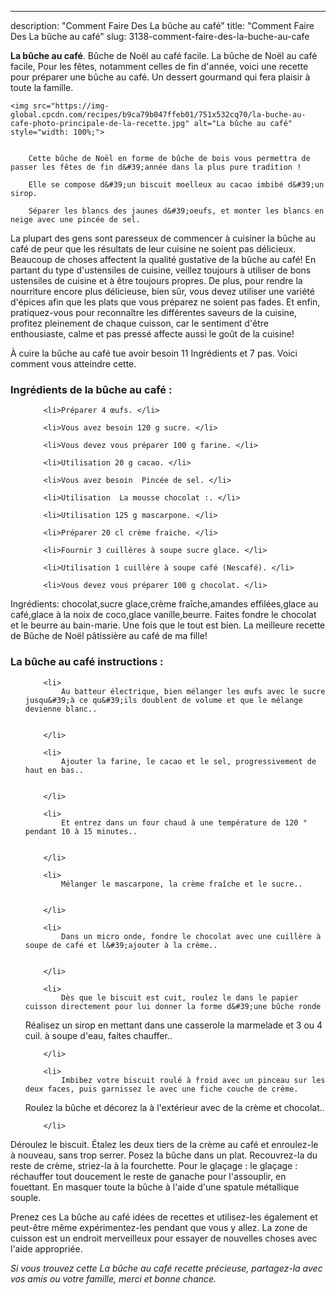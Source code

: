 ---
description: "Comment Faire Des La bûche au café"
title: "Comment Faire Des La bûche au café"
slug: 3138-comment-faire-des-la-buche-au-cafe

<p>
	<strong>La bûche au café</strong>. 
	Bûche de Noël au café facile. La bûche de Noël au café facile, Pour les fêtes, notamment celles de fin d&#39;année, voici une recette pour préparer une bûche au café. Un dessert gourmand qui fera plaisir à toute la famille.
</p>
<p>
	
	<img src="https://img-global.cpcdn.com/recipes/b9ca79b047ffeb01/751x532cq70/la-buche-au-cafe-photo-principale-de-la-recette.jpg" alt="La bûche au café" style="width: 100%;">
	
	
		Cette bûche de Noël en forme de bûche de bois vous permettra de passer les fêtes de fin d&#39;année dans la plus pure tradition !
	
		Elle se compose d&#39;un biscuit moelleux au cacao imbibé d&#39;un sirop.
	
		Séparer les blancs des jaunes d&#39;oeufs, et monter les blancs en neige avec une pincée de sel.
	
</p>

La plupart des gens sont paresseux de commencer à cuisiner la bûche au café de peur que les résultats de leur cuisine ne soient pas délicieux. Beaucoup de choses affectent la qualité gustative de la bûche au café! En partant du type d'ustensiles de cuisine, veillez toujours à utiliser de bons ustensiles de cuisine et à être toujours propres. De plus, pour rendre la nourriture encore plus délicieuse, bien sûr, vous devez utiliser une variété d'épices afin que les plats que vous préparez ne soient pas fades. Et enfin, pratiquez-vous pour reconnaître les différentes saveurs de la cuisine, profitez pleinement de chaque cuisson, car le sentiment d'être enthousiaste, calme et pas pressé affecte aussi le goût de la cuisine!

<!--inarticleads1-->

À cuire la bûche au café tue avoir besoin 11 Ingrédients et 7 pas. Voici comment vous atteindre cette.

<h3>Ingrédients de la bûche au café :</h3>

<ol>
	
		<li>Préparer 4 œufs. </li>
	
		<li>Vous avez besoin 120 g sucre. </li>
	
		<li>Vous devez vous préparer 100 g farine. </li>
	
		<li>Utilisation 20 g cacao. </li>
	
		<li>Vous avez besoin  Pincée de sel. </li>
	
		<li>Utilisation  La mousse chocolat :. </li>
	
		<li>Utilisation 125 g mascarpone. </li>
	
		<li>Préparer 20 cl crème fraiche. </li>
	
		<li>Fournir 3 cuillères à soupe sucre glace. </li>
	
		<li>Utilisation 1 cuillère à soupe café (Nescafé). </li>
	
		<li>Vous devez vous préparer 100 g chocolat. </li>
	
</ol>

Ingrédients: chocolat,sucre glace,crème fraîche,amandes effilées,glace au café,glace à la noix de coco,glace vanille,beurre. Faites fondre le chocolat et le beurre au bain-marie. Une fois que le tout est bien. La meilleure recette de Bûche de Noël pâtissière au café de ma fille! 

<!--inarticleads2-->

<h3>La bûche au café instructions :</h3>

<ol>
	
		<li>
			Au batteur électrique, bien mélanger les œufs avec le sucre jusqu&#39;à ce qu&#39;ils doublent de volume et que le mélange devienne blanc..
			
			
		</li>
	
		<li>
			Ajouter la farine, le cacao et le sel, progressivement de haut en bas..
			
			
		</li>
	
		<li>
			Et entrez dans un four chaud à une température de 120 ° pendant 10 à 15 minutes..
			
			
		</li>
	
		<li>
			Mélanger le mascarpone, la crème fraîche et le sucre..
			
			
		</li>
	
		<li>
			Dans un micro onde, fondre le chocolat avec une cuillère à soupe de café et l&#39;ajouter à la crème..
			
			
		</li>
	
		<li>
			Dès que le biscuit est cuit, roulez le dans le papier cuisson directement pour lui donner la forme d&#39;une bûche ronde

Réalisez un sirop en mettant dans une casserole la marmelade et 3 ou 4 cuil. à soupe d&#39;eau, faites chauffer..
			
			
		</li>
	
		<li>
			Imbibez votre biscuit roulé à froid avec un pinceau sur les deux faces, puis garnissez le avec une fiche couche de crème. 

Roulez la bûche et décorez la à l&#39;extérieur avec de la crème et chocolat..
			
			
		</li>
	
</ol>

Déroulez le biscuit. Étalez les deux tiers de la crème au café et enroulez-le à nouveau, sans trop serrer. Posez la bûche dans un plat. Recouvrez-la du reste de crème, striez-la à la fourchette. Pour le glaçage : le glaçage : réchauffer tout doucement le reste de ganache pour l&#39;assouplir, en fouettant. En masquer toute la bûche à l&#39;aide d&#39;une spatule métallique souple. 

<!--inarticleads1-->

<p>
Prenez ces La bûche au café idées de recettes et utilisez-les également et peut-être même expérimentez-les pendant que vous y allez. La zone de cuisson est un endroit merveilleux pour essayer de nouvelles choses avec l'aide appropriée.
</p>

<p>
<i>Si vous trouvez cette La bûche au café recette précieuse, partagez-la avec vos amis ou votre famille, merci et bonne chance.</i>
</p>
